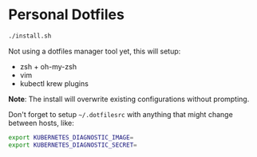 # Personal Dotfiles

```bash
./install.sh
```

Not using a dotfiles manager tool yet, this will setup:

- zsh + oh-my-zsh
- vim
- kubectl krew plugins

**Note**: The install will overwrite existing configurations without prompting.

Don't forget to setup `~/.dotfilesrc` with anything that might
change between hosts, like:

```bash
export KUBERNETES_DIAGNOSTIC_IMAGE=
export KUBERNETES_DIAGNOSTIC_SECRET=
```

